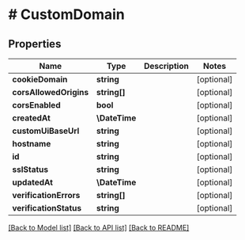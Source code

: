 # # CustomDomain

## Properties

Name | Type | Description | Notes
------------ | ------------- | ------------- | -------------
**cookieDomain** | **string** |  | [optional]
**corsAllowedOrigins** | **string[]** |  | [optional]
**corsEnabled** | **bool** |  | [optional]
**createdAt** | **\DateTime** |  | [optional]
**customUiBaseUrl** | **string** |  | [optional]
**hostname** | **string** |  | [optional]
**id** | **string** |  | [optional]
**sslStatus** | **string** |  | [optional]
**updatedAt** | **\DateTime** |  | [optional]
**verificationErrors** | **string[]** |  | [optional]
**verificationStatus** | **string** |  | [optional]

[[Back to Model list]](../../README.md#models) [[Back to API list]](../../README.md#endpoints) [[Back to README]](../../README.md)

